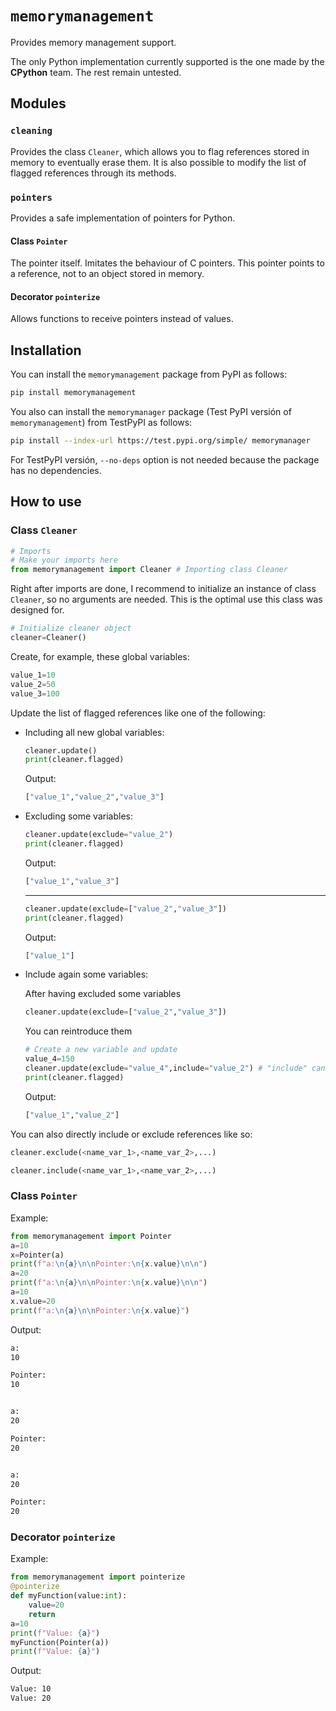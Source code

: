 # `memorymanagement`
Provides memory management support.

The only Python implementation currently supported is the one made by the **CPython** team.
The rest remain untested.
## Modules
### `cleaning`
Provides the class `Cleaner`, which allows you to flag references stored in memory to eventually erase them.
It is also possible to modify the list of flagged references through its methods.
### `pointers`
Provides a safe implementation of pointers for Python.
#### Class `Pointer`
The pointer itself. Imitates the behaviour of C pointers. This pointer points to a reference, not to an object stored in memory.
#### Decorator `pointerize`
Allows functions to receive pointers instead of values.
## Installation
You can install the `memorymanagement` package from PyPI as follows:
```bash
pip install memorymanagement
```
You also can install the `memorymanager` package (Test PyPI versión of `memorymanagement`) from TestPyPI as follows:
```bash
pip install --index-url https://test.pypi.org/simple/ memorymanager
```
For TestPyPI versión, `--no-deps` option is not needed because the package has no dependencies.
## How to use
### Class `Cleaner`
```py
# Imports
# Make your imports here
from memorymanagement import Cleaner # Importing class Cleaner
```
Right after imports are done, I recommend to initialize an instance of class `Cleaner`, so no arguments are needed. This is the optimal use this class was designed for.
```py
# Initialize cleaner object
cleaner=Cleaner()
```
Create, for example, these global variables:
```py
value_1=10
value_2=50
value_3=100
```
Update the list of flagged references like one of the following:
* Including all new global variables:
    ```py
    cleaner.update()
    print(cleaner.flagged)
    ```
    Output:
    ```sh
    ["value_1","value_2","value_3"]
    ```
* Excluding some variables:
    ```py
    cleaner.update(exclude="value_2")
    print(cleaner.flagged)
    ```
    Output:
    ```sh
    ["value_1","value_3"]
    ```
    ---
    ```py
    cleaner.update(exclude=["value_2","value_3"])
    print(cleaner.flagged)
    ```
    Output:
    ```sh
    ["value_1"]
    ```
* Include again some variables:

    After having excluded some variables
    ```py
    cleaner.update(exclude=["value_2","value_3"])
    ```
    You can reintroduce them
    ```py
    # Create a new variable and update
    value_4=150
    cleaner.update(exclude="value_4",include="value_2") # "include" can also be a list of strings
    print(cleaner.flagged)
    ```
    Output:
    ```sh
    ["value_1","value_2"]
    ```
You can also directly include or exclude references like so:
```py
cleaner.exclude(<name_var_1>,<name_var_2>,...)
```
```py
cleaner.include(<name_var_1>,<name_var_2>,...)
```
### Class `Pointer`
Example:
```py
from memorymanagement import Pointer
a=10
x=Pointer(a)
print(f"a:\n{a}\n\nPointer:\n{x.value}\n\n")
a=20
print(f"a:\n{a}\n\nPointer:\n{x.value}\n\n")
a=10
x.value=20
print(f"a:\n{a}\n\nPointer:\n{x.value}")
```
Output:
```sh
a:
10

Pointer:
10


a:
20

Pointer:
20


a:
20

Pointer:
20
```
### Decorator `pointerize`
Example:
```py
from memorymanagement import pointerize
@pointerize
def myFunction(value:int):
    value=20
    return
a=10
print(f"Value: {a}")
myFunction(Pointer(a))
print(f"Value: {a}")
```
Output:
```sh
Value: 10
Value: 20

```






